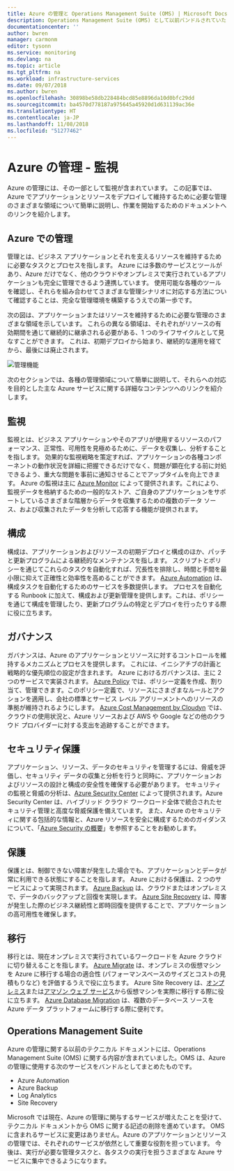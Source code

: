 ```yaml
---
title: Azure の管理と Operations Management Suite (OMS) | Microsoft Docs
description: Operations Management Suite (OMS) として以前バンドルされていた Azure 管理ツールに関するコンテンツへのリンクを含む、Azure のアプリケーションおよびリソースの管理の領域の概要。
documentationcenter: ''
author: bwren
manager: carmonm
editor: tysonn
ms.service: monitoring
ms.devlang: na
ms.topic: article
ms.tgt_pltfrm: na
ms.workload: infrastructure-services
ms.date: 09/07/2018
ms.author: bwren
ms.openlocfilehash: 30898be58db228484bcd85e8896da10d0bfc29dd
ms.sourcegitcommit: ba4570d778187a975645a45920d1d631139ac36e
ms.translationtype: HT
ms.contentlocale: ja-JP
ms.lasthandoff: 11/08/2018
ms.locfileid: "51277462"
---
```

# <a name="azure-management---monitoring"></a>Azure の管理 - 監視

Azure の管理には、その一部として監視が含まれています。  この記事では、Azure でアプリケーションとリソースをデプロイして維持するために必要な管理のさまざまな領域について簡単に説明し、作業を開始するためのドキュメントへのリンクを紹介します。

## <a name="management-in-azure"></a>Azure での管理

管理とは、ビジネス アプリケーションとそれを支えるリソースを維持するために必要なタスクとプロセスを指します。  Azure には多数のサービスとツールがあり、Azure だけでなく、他のクラウドやオンプレミスで実行されているアプリケーションも完全に管理できるよう連携しています。  使用可能な各種のツールを確認し、それらを組み合わせてさまざまな管理シナリオに対応する方法について確認することは、完全な管理環境を構築するうえでの第一歩です。

次の図は、アプリケーションまたはリソースを維持するために必要な管理のさまざまな領域を示しています。  これらの異なる領域は、それぞれがリソースの有効期間を通じて継続的に継承される必要がある、1 つのライフサイクルとして見なすことができます。  これは、初期デプロイから始まり、継続的な運用を経てから、最後には廃止されます。

![管理機能](media/management-overview/management-capabilities.png)


次のセクションでは、各種の管理領域について簡単に説明して、それらへの対応を目的とした主な Azure サービスに関する詳細なコンテンツへのリンクを紹介します。

## <a name="monitor"></a>監視
監視とは、ビジネス アプリケーションやそのアプリが使用するリソースのパフォーマンス、正常性、可用性を見極めるために、データを収集し、分析することを指します。 効果的な監視戦略を策定すれば、アプリケーションの各種コンポーネントの動作状況を詳細に把握できるだけでなく、問題が顕在化する前に対処できるよう、重大な問題を事前に通知させることでアップタイムを向上できます。 Azure の監視は主に [Azure Monitor](../azure-monitor/overview.md) によって提供されます。これにより、監視データを格納するための一般的なストア、ご自身のアプリケーションをサポートしているさまざまな階層からデータを収集するための複数のデータ ソース、および収集されたデータを分析して応答する機能が提供されます。

## <a name="configure"></a>構成
構成は、アプリケーションおよびリソースの初期デプロイと構成のほか、パッチと更新プログラムによる継続的なメンテナンスを指します。  スクリプトとポリシーを通じてこれらのタスクを自動化すれば、冗長性を排除し、時間と手間を最小限に抑えて正確性と効率性を高めることができます。  [Azure Automation](..\automation\automation-intro.md) は、構成タスクを自動化するためのサービスを多数提供します。  プロセスを自動化する Runbook に加えて、構成および更新管理を提供します。これは、ポリシーを通じて構成を管理したり、更新プログラムの特定とデプロイを行ったりする際に役に立ちます。

## <a name="govern"></a>ガバナンス
ガバナンスは、Azure のアプリケーションとリソースに対するコントロールを維持するメカニズムとプロセスを提供します。  これには、イニシアチブの計画と戦略的な優先順位の設定が含まれます。  Azure におけるガバナンスは、主に 2 つのサービスで実装されます。  [Azure Policy](../governance/policy/overview.md) では、ポリシー定義を作成、割り当て、管理できます。このポリシー定義で、リソースにさまざまなルールとアクションを適用し、会社の標準とサービス レベル アグリーメントへのリソースの準拠が維持されるようにします。 [Azure Cost Management by Cloudyn](../cost-management/overview.md) では、クラウドの使用状況と、Azure リソースおよび AWS や Google などの他のクラウド プロバイダーに対する支出を追跡することができます。

## <a name="secure"></a>セキュリティ保護
アプリケーション、リソース、データのセキュリティを管理するには、脅威を評価し、セキュリティ データの収集と分析を行うと同時に、アプリケーションおよびリソースの設計と構成の安全性を確保する必要があります。  セキュリティの監視と脅威の分析は、[Azure Security Center](../security-center/security-center-intro.md) によって提供されます。Azure Security Center は、ハイブリッド クラウド ワークロード全体で統合されたセキュリティ管理と高度な脅威保護を備えています。  また、Azure のセキュリティに関する包括的な情報と、Azure リソースを安全に構成するためのガイダンスについて、「[Azure Security の概要](../security/azure-security.md)」を参照することをお勧めします。


## <a name="protect"></a>保護
保護とは、制御できない障害が発生した場合でも、アプリケーションとデータが常に利用できる状態にすることを指します。  Azure における保護は、2 つのサービスによって実現されます。  [Azure Backup](../backup/backup-introduction-to-azure-backup.md) は、クラウドまたはオンプレミスで、データのバックアップと回復を実現します。    [Azure Site Recovery](../site-recovery/site-recovery-overview.md) は、障害が発生した際のビジネス継続性と即時回復を提供することで、アプリケーションの高可用性を確保します。

## <a name="migrate"></a>移行 
移行とは、現在オンプレミスで実行されているワークロードを Azure クラウドに切り替えることを指します。  [Azure Migrate](../migrate/migrate-overview.md) は、オンプレミスの仮想マシンを Azure に移行する場合の適合性 (パフォーマンスベースのサイズとコストの見積もりなど) を評価するうえで役に立ちます。  Azure Site Recovery は、[オンプレミス](../site-recovery/migrate-tutorial-on-premises-azure.md)または[アマゾン ウェブ サービス](../site-recovery/migrate-tutorial-aws-azure.md)から仮想マシンを実際に移行する際に役に立ちます。  [Azure Database Migration](../dms/dms-overview.md) は、複数のデータベース ソースを Azure データ プラットフォームに移行する際に便利です。


## <a name="operations-management-suite"></a>Operations Management Suite
Azure の管理に関する以前のテクニカル ドキュメントには、Operations Management Suite (OMS) に関する内容が含まれていました。OMS は、Azure の管理に使用する次のサービスをバンドルとしてまとめたものです。

- Azure Automation
- Azure Backup
- Log Analytics
- Site Recovery

Microsoft では現在、Azure の管理に関与するサービスが増えたことを受けて、テクニカル ドキュメントから OMS に関する記述の削除を進めています。 OMS に含まれるサービスに変更はありません。Azure のアプリケーションとリソースの管理では、それぞれのサービスが依然として重要な役割を担っています。 今後は、実行が必要な管理タスクと、各タスクの実行を担うさまざまな Azure サービスに集中できるようになります。